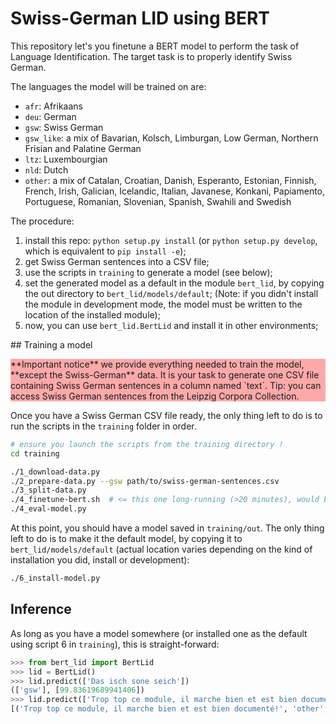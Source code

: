 # Swiss-German LID using BERT

This repository let's you finetune a BERT model to perform the task of Language Identification.
The target task is to properly identify Swiss German. 

The languages the model will be trained on are:

* `afr`: Afrikaans
* `deu`: German
* `gsw`: Swiss German
* `gsw_like`: a mix of Bavarian, Kolsch, Limburgan, Low German, Northern Frisian and Palatine German
* `ltz`: Luxembourgian
* `nld`: Dutch
* `other`: a mix of Catalan, Croatian, Danish, Esperanto, Estonian, Finnish, French, Irish, Galician,
Icelandic, Italian, Javanese, Konkani, Papiamento, Portuguese, Romanian, Slovenian, Spanish, Swahili and Swedish

The procedure:

1. install this repo:  `python setup.py install` (or `python setup.py develop`, which is equivalent to `pip install -e`);
2. get Swiss German sentences into a CSV file;
3. use the scripts in `training` to generate a model (see below);
4. set the generated model as a default in the module `bert_lid`, by copying the out directory to `bert_lid/models/default`;
   (Note: if you didn't install the module in development mode, the model must be written to the location of the installed module);
5. now, you can use `bert_lid.BertLid` and install it in other environments;

## Training a model

<p style="background-color: #FF000055">
**Important notice** we provide everything needed to train the model, **except the Swiss-German** data.
It is your task to generate one CSV file containing Swiss German sentences in a column named `text`.
Tip: you can access Swiss German sentences from the Leipzig Corpora Collection.
</p>

Once you have a Swiss German CSV file ready, the only thing left to do is to run the scripts in the `training` folder in order.

```bash
# ensure you launch the scripts from the training directory !
cd training

./1_download-data.py 
./2_prepare-data.py --gsw path/to/swiss-german-sentences.csv
./3_split-data.py
./4_finetune-bert.sh  # <= this one long-running (>20 minutes), would better be running in a screen
./4_eval-model.py
```

At this point, you should have a model saved in `training/out`. The only thing left to do is to make it the default model,
by copying it to `bert_lid/models/default` (actual location varies depending on the kind of installation you did, install or development):

```bash
./6_install-model.py
```

## Inference

As long as you have a model somewhere (or installed one as the default using script 6 in `training`), this is straight-forward:

```python
>>> from bert_lid import BertLid
>>> lid = BertLid()
>>> lid.predict(['Das isch sone seich'])
(['gsw'], [99.83619689941406])
>>> lid.predict(['Trop top ce module, il marche bien et est bien documenté!'], mode='row')
[('Trop top ce module, il marche bien et est bien documenté!', 'other', 99.75711822509766)]
```

